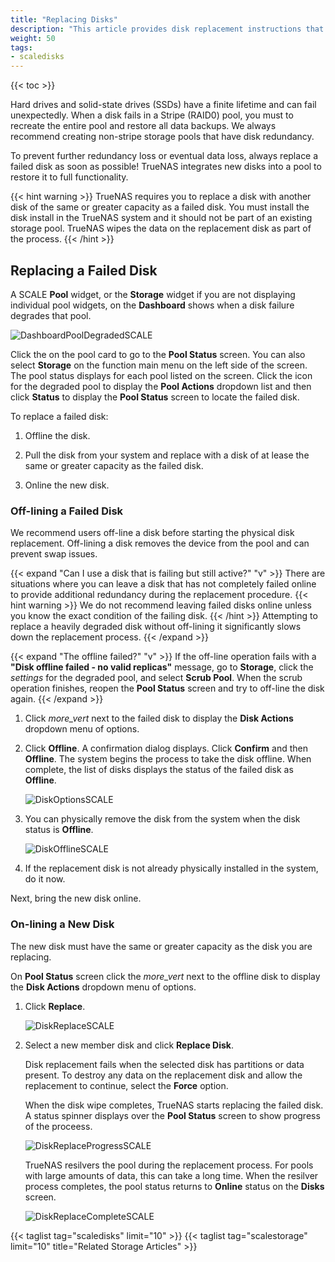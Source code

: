 ```yaml
---
title: "Replacing Disks"
description: "This article provides disk replacement instructions that includes offlining the failed disk and onlining the replacement disk."
weight: 50
tags:
- scaledisks
---
```


{{< toc >}}


Hard drives and solid-state drives (SSDs) have a finite lifetime and can fail unexpectedly.
When a disk fails in a Stripe (RAID0) pool, you must to recreate the entire pool and restore all data backups.
We always recommend creating non-stripe storage pools that have disk redundancy.

To prevent further redundancy loss or eventual data loss, always replace a failed disk as soon as possible!
TrueNAS integrates new disks into a pool to restore it to full functionality.

{{< hint warning >}}
TrueNAS requires you to replace a disk with another disk of the same or greater capacity as a failed disk.
You must install the disk install in the TrueNAS system and it should not be part of an existing storage pool.
TrueNAS wipes the data on the replacement disk as part of the process.
{{< /hint >}}

## Replacing a Failed Disk

A SCALE **Pool** widget, or the **Storage** widget if you are not displaying individual pool widgets, on the **Dashboard** shows when a disk failure degrades that pool.

![DashboardPoolDegradedSCALE](/images/SCALE/DashboardPoolDegradedSCALE.png "Degraded Pool on the Dashboard")

Click the <i class="fa fa-database" aria-hidden="true" title="Pool Status"></i> on the pool card to go to the **Pool Status** screen.
You can also select **Storage** on the function main menu on the left side of the screen. The pool status displays for each pool listed on the screen. 
Click the <i class="fa fa-database" aria-hidden="true" title="Pool Status"></i> icon for the degraded pool to display the **Pool Actions** dropdown list and then click **Status** to display the **Pool Status** screen to locate the failed disk.

To replace a failed disk:

1. Offline the disk.

2. Pull the disk from your system and replace with a disk of at lease the same or greater capacity as the failed disk.

3. Online the new disk.

### Off-lining a Failed Disk

We recommend users off-line a disk before starting the physical disk replacement. Off-lining a disk removes the device from the pool and can prevent swap issues.

{{< expand "Can I use a disk that is failing but still active?" "v" >}}
There are situations where  you can leave a disk that has not completely failed online to provide additional redundancy during the replacement procedure.
{{< hint warning >}}
We do not recommend leaving failed disks online unless you know the exact condition of the failing disk.
{{< /hint >}}
Attempting to replace a heavily degraded disk without off-lining it significantly slows down the replacement process.
{{< /expand >}}

{{< expand "The offline failed?" "v" >}}
If the off-line operation fails with a **"Disk offline failed - no valid replicas"** message, go to **Storage**, click the <i class="material-icons" aria-hidden="true" title="Settings">settings</i> for the degraded pool, and select **Scrub Pool**.
When the scrub operation finishes, reopen the **Pool Status** screen and try to off-line the disk again.
{{< /expand >}}

1. Click <i class="material-icons" aria-hidden="true" title="Options">more_vert</i> next to the failed disk to display the **Disk Actions** dropdown menu of options. 

2. Click **Offline**. A confirmation dialog displays. Click **Confirm** and then **Offline**. 
   The system begins the process to take the disk offline. When complete, the list of disks displays the status of the failed disk as **Offline**.

   ![DiskOptionsSCALE](/images/SCALE/DiskOptionsSCALE.png "Options for a Failed Disk")

3. You can physically remove the disk from the system when the disk status is **Offline**.
   
   ![DiskOfflineSCALE](/images/SCALE/DiskOfflineSCALE.png "Disk Offline Status")

4. If the replacement disk is not already physically installed in the system, do it now.

Next, bring the new disk online.

### On-lining a New Disk

The new disk must have the same or greater capacity as the disk you are replacing.

On **Pool Status** screen click the <i class="material-icons" aria-hidden="true" title="Options">more_vert</i> next to the offline disk to display the **Disk Actions** dropdown menu of options. 

1. Click **Replace**.
   
   ![DiskReplaceSCALE](/images/SCALE/DiskReplaceSCALE.png "Disk Replace Options")

2. Select a new member disk and click **Replace Disk**.
   
   Disk replacement fails when the selected disk has partitions or data present.
   To destroy any data on the replacement disk and allow the replacement to continue, select the **Force** option.

   When the disk wipe completes, TrueNAS starts replacing the failed disk. A status spinner displays over the **Pool Status** screen to show progress of the proceess.

   ![DiskReplaceProgressSCALE](/images/SCALE/DiskReplaceProgressSCALE.png "Disk Replacement Progress")

   TrueNAS resilvers the pool during the replacement process.
   For pools with large amounts of data, this can take a long time.
   When the resilver process completes, the pool status returns to **Online** status on the **Disks** screen.

   ![DiskReplaceCompleteSCALE](/images/SCALE/DiskReplaceCompleteSCALE.png "Disk Replacement Complete")

{{< taglist tag="scaledisks" limit="10" >}}
{{< taglist tag="scalestorage" limit="10" title="Related Storage Articles" >}}